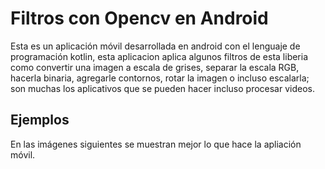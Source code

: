 # Filtros con Opencv en Android
Esta es un aplicación móvil desarrollada en android con el lenguaje de programación kotlin, esta aplicacion aplica algunos filtros de esta liberia como convertir una imagen a escala de grises, separar la escala RGB, hacerla binaria, agregarle contornos, rotar la imagen o incluso escalarla; son muchas los aplicativos que se pueden hacer incluso procesar videos. 
## Ejemplos
En las imágenes siguientes se muestran mejor lo que hace la apliación móvil.

